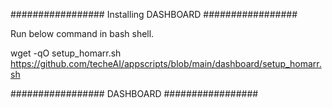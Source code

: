 ################# Installing DASHBOARD #################



Run below command in bash shell.

wget -qO setup_homarr.sh https://github.com/techeAI/appscripts/blob/main/dashboard/setup_homarr.sh




################# DASHBOARD #################
